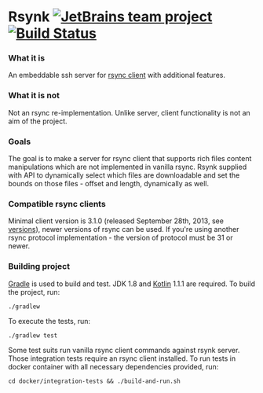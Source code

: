 # Rsynk  [![JetBrains team project](http://jb.gg/badges/team-flat-square.svg)](https://confluence.jetbrains.com/display/ALL/JetBrains+on+GitHub) [![Build Status](https://travis-ci.org/JetBrains/rsynk.svg?branch=master)](https://travis-ci.org/JetBrains/rsynk)

### What it is ###
An embeddable ssh server for [rsync client](https://rsync.samba.org) with additional features.

### What it is not ###
Not an rsync re-implementation. Unlike server, client functionality is not an aim of the project.

### Goals ###
The goal is to make a server for rsync client that supports rich files content manipulations which are not implemented in vanilla rsync. Rsynk supplied with API to dynamically select which files are downloadable and set the bounds on those files - offset and length, dynamically as well.

### Compatible rsync clients ###
Minimal client version is 3.1.0 (released September 28th, 2013, see [versions](https://rsync.samba.org/)), newer versions of rsync can be used. If you're using another rsync protocol implementation - the version of protocol must be 31 or newer. 

### Building project
[Gradle](http://www.gradle.org) is used to build and test. JDK 1.8 and [Kotlin](http://kotlinlang.org)
1.1.1 are required. To build the project, run:

    ./gradlew
    
To execute the tests, run:
    
    ./gradlew test
    
Some test suits run vanilla rsync client commands against rsynk server. Those integration tests require an rsync client installed. To run tests in docker container with all necessary dependencies provided, run:

    cd docker/integration-tests && ./build-and-run.sh 
